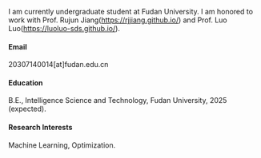 

<!-- [![senli1073](https://img.shields.io/badge/senli1073-github-blue?logo=github)](https://github.com/lyapunov1999) -->

I am currently undergraduate student at Fudan University. I am honored to work with Prof. Rujun Jiang(https://rjjiang.github.io/) and Prof. Luo Luo(https://luoluo-sds.github.io/).

#### Email
20307140014[at]fudan.edu.cn

#### Education
B.E., Intelligence Science and Technology, Fudan University, 2025 (expected).

#### Research Interests
Machine Learning, Optimization.

